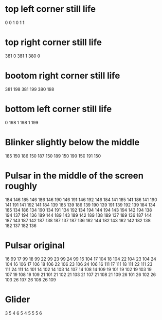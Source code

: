 # top left corner still life
0 0
1 0
1 1
# top right corner still life
381 0
381 1
380 0
# bootom right corner still life
381 198
381 199
380 198
# bottom left corner still life
0 198
1 198
1 199
# Blinker slightly below the middle
185 150
186 150
187 150
189 150
190 150
191 150
# Pulsar in the middle of the screen roughly
184 146
185 146
186 146
190 146
191 146
192 146
184 141
185 141
186 141
190 141
191 141
192 141
184 139
185 139
186 139
190 139
191 139
192 139
184 134
185 134
186 134
190 134
191 134
192 134
194 144
194 143
194 142
194 138
194 137
194 136
189 144
189 143
189 142
189 138
189 137
189 136
187 144
187 143
187 142
187 138
187 137
187 136
182 144
182 143
182 142
182 138
182 137
182 136
# Pulsar original
16 99
17 99
18 99
22 99
23 99
24 99
16 104
17 104
18 104
22 104
23 104
24 104
16 106
17 106
18 106
22 106
23 106
24 106
16 111
17 111
18 111
22 111
23 111
24 111
14 101
14 102
14 103
14 107
14 108
14 109
19 101
19 102
19 103
19 107
19 108
19 109
21 101
21 102
21 103
21 107
21 108
21 109
26 101
26 102
26 103
26 107
26 108
26 109
# Glider
3 5
4 6
5 4
5 5
5 6


